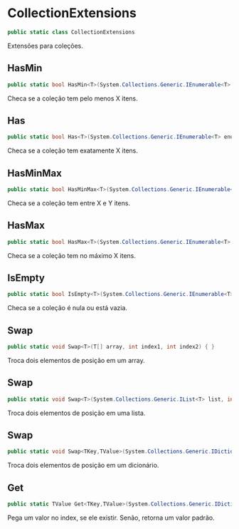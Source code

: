 # CollectionExtensions
```csharp
public static class CollectionExtensions
```
Extensões para coleções.<br />
## HasMin
```csharp
public static bool HasMin<T>(System.Collections.Generic.IEnumerable<T> enumerable, int count) { }
```
Checa se a coleção tem pelo menos X itens.<br />
## Has
```csharp
public static bool Has<T>(System.Collections.Generic.IEnumerable<T> enumerable, int count) { }
```
Checa se a coleção tem exatamente X itens.<br />
## HasMinMax
```csharp
public static bool HasMinMax<T>(System.Collections.Generic.IEnumerable<T> enumerable, int min, int max) { }
```
Checa se a coleção tem entre X e Y itens.<br />
## HasMax
```csharp
public static bool HasMax<T>(System.Collections.Generic.IEnumerable<T> enumerable, int count) { }
```
Checa se a coleção tem no máximo X itens.<br />
## IsEmpty
```csharp
public static bool IsEmpty<T>(System.Collections.Generic.IEnumerable<T> enumerable) { }
```
Checa se a coleção é nula ou está vazia.<br />
## Swap
```csharp
public static void Swap<T>(T[] array, int index1, int index2) { }
```
Troca dois elementos de posição em um array.<br />
## Swap
```csharp
public static void Swap<T>(System.Collections.Generic.IList<T> list, int index1, int index2) { }
```
Troca dois elementos de posição em uma lista.<br />
## Swap
```csharp
public static void Swap<TKey,TValue>(System.Collections.Generic.IDictionary<TKey,TValue> map, TKey index1, TKey index2) { }
```
Troca dois elementos de posição em um dicionário.<br />
## Get
```csharp
public static TValue Get<TKey,TValue>(System.Collections.Generic.IDictionary<TKey,TValue> map, TKey index, TValue defaultValue) { }
```
Pega um valor no index, se ele existir. Senão, retorna um valor padrão.<br />
